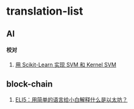 # translation-list


## AI 
#### 校对
1. [用 Scikit-Learn 实现 SVM 和 Kernel SVM](https://juejin.im/post/5b7fd39af265da43831fa136)

## block-chain
1. [ELI5：用简单的语言给小白解释什么是以太坊？](https://juejin.im)
